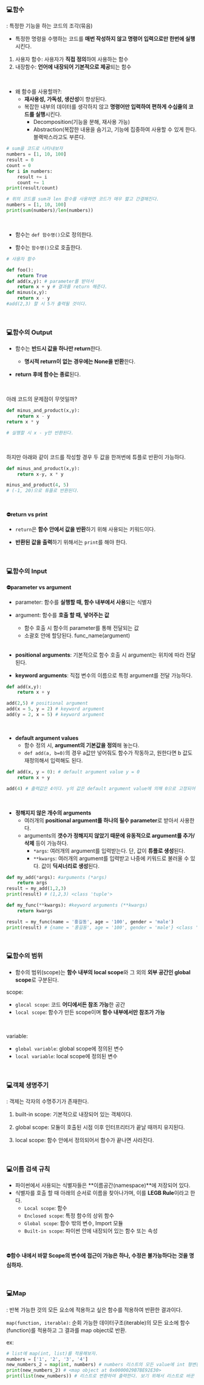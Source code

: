### 💻함수

: 특정한 기능을 하는 코드의 조각(묶음)

- 특정한 명령을 수행하는 코드를 **매번 작성하지 않고 명령어 입력으로만 한번에 실행**시킨다.

1. 사용자 함수: 사용자가 **직접 정의**하여 사용하는 함수
2. 내장함수: **언어에 내장되어 기본적으로 제공**되는 함수

<br>

- 왜 함수를 사용할까?:
  - **재사용성, 가독성, 생산성**이 향상된다.
  - 복잡한 내부의 데이터를 생각하지 않고 **명령어만 입력하여 편하게 수십줄의 코드를 실행**시킨다.
    - Decomposition(기능을 분해, 재사용 가능)
    - Abstraction(복잡한 내용을 숨기고, 기능에 집중하여 사용할 수 있게 한다. 블랙박스라고도 부른다.

```python
# sum을 코드로 나타내보자
numbers = [1, 10, 100]
result = 0
count = 0
for i in numbers:
    result += i
    count += 1
print(result/count)
```

```python
# 위의 코드를 sum과 len 함수를 사용하면 코드가 매우 짧고 간결해진다.
numbers = [1, 10, 100]
print(sum(numbers)/len(numbers))
```

<br>

- 함수는 `def 함수명()`으로 정의한다.

- 함수는 `함수명()`으로 호출한다.

```python
# 사용자 함수

def foo():
    return True
def add(x,y): # parameter를 받아서
    return x + y # 결과를 return 해준다.
def minus(x,y):
    return x - y
#add(2,3) 할 시 5가 출력될 것이다.
```

<br>

### 💻함수의 Output

- 함수는 **반드시 값을 하나만 return**한다.
  - **명시적 return이 없는 경우에는 None을 반환**한다.
  
  
  
- **return 후에 함수는 종료**된다.

<br>

아래 코드의 문제점이 무엇일까?

```python
def minus_and_product(x,y):
    return x - y
return x * y

# 실행할 시 x - y만 반환된다.
```

<br>

하지만 아래와 같이 코드를 작성할 경우 두 값을 한꺼번에 튜플로 반환이 가능하다.

```python
def minus_and_product(x,y):
    return x-y, x * y

minus_and_product(4, 5)
# (-1, 20)으로 튜플로 반환된다.
```

<br>

**⛔return vs print**

- `return`은 **함수 안에서 값을 반환**하기 위해 사용되는 키워드이다.

- **반환된 값을 출력**하기 위해서는 `print`를 해야 한다.

<br>

### 💻함수의 Input

**⛔parameter vs argument**

- parameter: 함수를 **실행할 때, 함수 내부에서 사용**되는 식별자

- argument: 함수를 **호출 할 때, 넣어주는 값**

  - 함수 호출 시 함수의 parameter를 통해 전달되는 값
  - 소괄호 안에 할당된다. func_name(argument)

  <br>

- **positional arguments**: 기본적으로 함수 호출 시 argument는 위치에 따라 전달된다.

- **keyword arguments**: 직접 변수의 이름으로 특정 argument를 전달 가능하다.

```python
def add(x,y):
    return x + y

add(2,5) # positional argument
add(x = 5, y = 2) # keyword argument
add(y = 2, x = 5) # keyword argument
```

<br>

- **default argument values**
  - 함수 정의 시, **argument의 기본값을 정의**해 놓는다.
  - `def add(a, b=0)`의 경우 a값만 넣어줘도 함수가 작동하고, 원한다면 b 값도 재정의해서 입력해도 된다.

```python
def add(x, y = 0): # default argument value y = 0
    return x + y

add(4) # 출력값은 4이다. y의 값은 default argument value에 의해 0으로 고정되어 있기 때문이다.
```

<br>

- **정해지지 않은 개수의 arguments**
  - 여러개의 **positional argument를 하나의 필수 parameter**로 받아서 사용한다.
  - arguments의 **갯수가 정해지지 않았기 때문에 유동적으로 argument를 추가/삭제** 등이 가능하다.
    - `*args`: 여러개의 argument를 입력받는다. 단, 값이 **튜플로 생성**된다.
    - `**kwargs`: 여러개의 argument를 입력받고 나중에 키워드로 불러올 수 있다. 값이 **딕셔너리로 생성**된다.

```python
def my_add(*args): #arguments (*args)
    return args
result = my_add(1,2,3)
print(result) # (1,2,3) <class 'tuple'>
```

```python
def my_func(**kwargs): #keyword arguments (**kwargs)
    return kwargs

result = my_func(name = '홍길동', age = '100', gender = 'male')
print(result) # {name = '홍길동', age = '100', gender = 'male'} <class 'dictionary'>
```

<br>

### 💻함수의 범위

- 함수의 범위(scope)는 **함수 내부의 local scope**와 그 외의 **외부 공간인 global scope**로 구분된다.

scope:

- `glocal scope`: 코드 **어디에서든 참조 가능**한 공간
- `local scope`: 함수가 만든 scope이며 **함수 내부에서만 참조가 가능**

<br>

variable:

- `global variable`: global scope에 정의된 변수
- `local variable`: local scope에 정의된 변수

<br>

### 💻객체 생명주기

: 객제는 각자의 수명주기가 존재한다.

1. built-in scope: 기본적으로 내장되어 있는 객체이다.

   

2. global scope: 모듈이 호출된 시점 이후 인터프리터가 끝날 때까지 유지된다.



3. local scope: 함수 안에서 정의되어서 함수가 끝나면 사라진다.

<br>

### 💻이름 검색 규칙

- 파이썬에서 사용되는 식별자들은 **이름공간(namespace)**에 저장되어 있다.
- 식별자를 호출 할 때 아래의 순서로 이름을 찾아나가며, 이를 **LEGB Rule**이라고 한다.
  - `Local scope`: 함수
  - `Enclosed scope`: 특정 함수의 상위 함수
  - `Global scope`: 함수 밖의 변수, Import 모듈
  - `Built-in scope`: 파이썬 안에 내장되어 있는 함수 또는 속성

<br>

**⛔함수 내에서 바깥 Scope의 변수에 접근이 가능은 하나, 수정은 불가능하다는 것을 명심하자.**

<br>

### 💻Map

: 반복 가능한 것의 모든 요소에 적용하고 싶은 함수를 적용하여 반환한 결과이다.

`map(function, iterable)`: 순회 가능한 데이터구조(iterable)의 모든 요소에 함수(function)를 적용하고 그 결과를 map object로 반환.

ex: 

```python
# list에 map(int, list)를 적용해보자.
numbers = ['1', '2', '3', '4']
new_numbers_2 = map(int, numbers) # numbers 리스트의 모든 value에 int 형변환을 적용한다.
print(new_numbers_2) # <map object at 0x0000029B7BE92E30>
print(list(new_numbers)) # 리스트로 변환하여 출력한다. 보기 위해서 리스트로 바꾼 것이지 반드시 바꿔야 하는 것은 아니다. 
```
